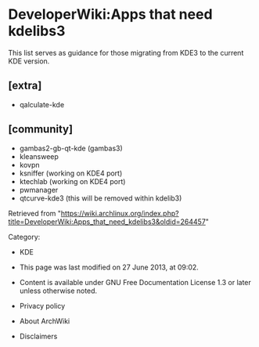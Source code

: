 DeveloperWiki:Apps that need kdelibs3
=====================================

This list serves as guidance for those migrating from KDE3 to the
current KDE version.

[extra]
-------

-   qalculate-kde

[community]
-----------

-   gambas2-gb-qt-kde (gambas3)
-   kleansweep
-   kovpn
-   ksniffer (working on KDE4 port)
-   ktechlab (working on KDE4 port)
-   pwmanager
-   qtcurve-kde3 (this will be removed within kdelib3)

Retrieved from
"https://wiki.archlinux.org/index.php?title=DeveloperWiki:Apps_that_need_kdelibs3&oldid=264457"

Category:

-   KDE

-   This page was last modified on 27 June 2013, at 09:02.
-   Content is available under GNU Free Documentation License 1.3 or
    later unless otherwise noted.
-   Privacy policy
-   About ArchWiki
-   Disclaimers
